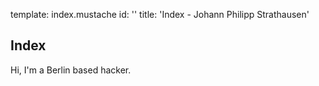 template: index.mustache
id: ''
title: 'Index - Johann Philipp Strathausen'


## Index

Hi, I'm a Berlin based hacker.
